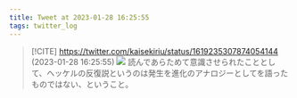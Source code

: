 ```yaml
---
title: Tweet at 2023-01-28 16:25:55
tags: twitter_log
---
```


> [!CITE] https://twitter.com/kaisekiriu/status/1619235307874054144 (2023-01-28 16:25:55)
> ![](https://twitter.com/kaisekiriu/status/1619235307874054144)
> 読んであらためて意識させられたこととして、ヘッケルの反復説というのは発生を進化のアナロジーとしてを語ったものではない、ということ。

